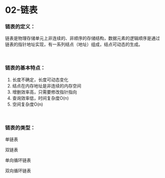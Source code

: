 # 02-链表

### 链表的定义：

链表是物理存储单元上非连续的、非顺序的存储结构，数据元素的逻辑顺序是通过链表的指针地址实现，有一系列结点（地址）组成，结点可动态的生成。

<br>

### 链表的基本特点：

1. 长度不确定，长度可动态变化
2. 结点在内存地址是非连续的内存空间
3. 增删效率高，只需要修改指针指向
4. 查询效率低，时间复杂度O(n)
5. 空间复杂度O(n)

<br>

### 链表的类型：

单链表

双链表

单向循环链表

双向循环链表
